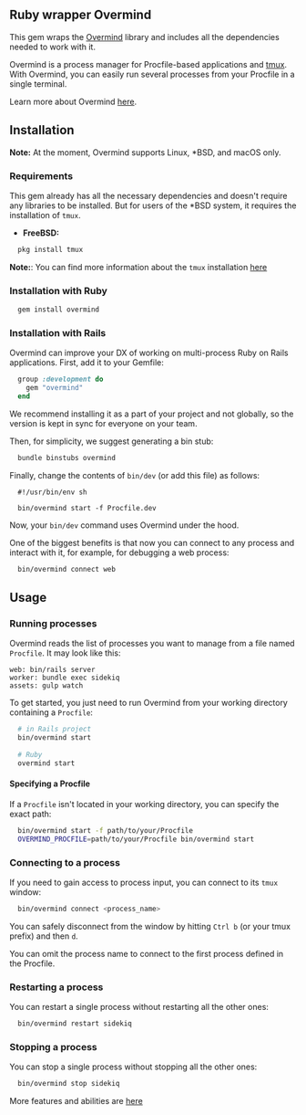 ## Ruby wrapper Overmind
This gem wraps the [Overmind](https://github.com/DarthSim/overmind) library and includes all the dependencies needed to work with it.

Overmind is a process manager for Procfile-based applications and [tmux](https://tmux.github.io/). 
With Overmind, you can easily run several processes from your Procfile in a single terminal.

Learn more about Overmind [here](https://github.com/DarthSim/overmind).

## Installation
**Note:** At the moment, Overmind supports Linux, *BSD, and macOS only.

### Requirements
This gem already has all the necessary dependencies and doesn't require any libraries to be installed.
But for users of the *BSD system, it requires the installation of `tmux`.

- **FreeBSD:**
```bash
  pkg install tmux
```

**Note:**: You can find more information about the `tmux` installation [here](https://github.com/tmux/tmux)

### Installation with Ruby

```bash
  gem install overmind
```

### Installation with Rails
Overmind can improve your DX of working on multi-process Ruby on Rails applications.
First, add it to your Gemfile:

```ruby
  group :development do
    gem "overmind"
  end
```

We recommend installing it as a part of your project and not globally, so the version is kept in sync for everyone on your team.

Then, for simplicity, we suggest generating a bin stub:

```bash
  bundle binstubs overmind
```

Finally, change the contents of `bin/dev` (or add this file) as follows:

```shell
  #!/usr/bin/env sh

  bin/overmind start -f Procfile.dev
```

Now, your `bin/dev` command uses Overmind under the hood.

One of the biggest benefits is that now you can connect to any process and interact with it, for example, for debugging a web process:

```bash
  bin/overmind connect web
```

## Usage

### Running processes

Overmind reads the list of processes you want to manage from a file named `Procfile`. It may look like this:

```Procfile
web: bin/rails server
worker: bundle exec sidekiq
assets: gulp watch
```

To get started, you just need to run Overmind from your working directory containing a `Procfile`:

```bash
  # in Rails project
  bin/overmind start
  
  # Ruby
  overmind start
```

#### Specifying a Procfile

If a `Procfile` isn't located in your working directory, you can specify the exact path:

```bash
  bin/overmind start -f path/to/your/Procfile
  OVERMIND_PROCFILE=path/to/your/Procfile bin/overmind start
```

### Connecting to a process

If you need to gain access to process input, you can connect to its `tmux` window:

```bash
  bin/overmind connect <process_name>
```

You can safely disconnect from the window by hitting `Ctrl b` (or your tmux prefix) and then `d`.

You can omit the process name to connect to the first process defined in the Procfile.

### Restarting a process

You can restart a single process without restarting all the other ones:

```bash
  bin/overmind restart sidekiq
```

### Stopping a process

You can stop a single process without stopping all the other ones:

```bash
  bin/overmind stop sidekiq
```

More features and abilities are [here](https://github.com/DarthSim/overmind)
